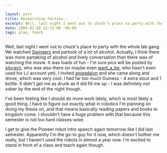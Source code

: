 ```yaml
--- 

layout: post
title: Researching Parties..
excerpt: Well, last night I went out to chuck's place to party with the whole lab gang.  We watched <a href="http://us.imdb.com/title/tt0117802/">Swingers</a> and partook of a lot of alcohol.  Actually, I think there was more partaking of alcohol and lively conversation than there was of watching the movie.  It was loads of fun - I'm sure pics will be posted by <a href="http://silvrayn.livejournal.com">silvrayn</a>, who was also there (or maybe even <a href="http://want_a_be.livejournal.com">want_a_be</a>, who hasn't even used his LJ account yet).
date: 2004-02-08 12:15:00 -06:00
tags: play, teach
---
```

Well, last night I went out to chuck's place to party with the whole lab gang.  We watched <a href="http://us.imdb.com/title/tt0117802/">Swingers</a> and partook of a lot of alcohol.  Actually, I think there was more partaking of alcohol and lively conversation than there was of watching the movie.  It was loads of fun - I'm sure pics will be posted by <a href="http://silvrayn.livejournal.com">silvrayn</a>, who was also there (or maybe even <a href="http://want_a_be.livejournal.com">want_a_be</a>, who hasn't even used his LJ account yet).  I invited <a href="http://amagdalyn.livejournal.com">amagdalyn</a> and she came along and drove, which was very cool.  I had far too much Guiness - 4 extra stout and 1 bottle.  It didn't get me as drunk as it did fill me up - I was definitely not sober by the end of the night though.

I've been feeling like I should do more work lately, which is most likely a good thing.  I have to figure out exactly what in robotics I'm planning on doing my thesis on, and that means basically reading papers and books to kingdom come.  I shouldn't have a huge problem with that because this semester is not too hard classes-wise.

I get to give the Pioneer robot intro speech again tomorrow like I did last semester.  Apparently I'm the go-to guy for it now, which doesn't bother me really, but I haven't used the robots in almost a year now.  I'm excited to stand in front of a class and teach again though.
